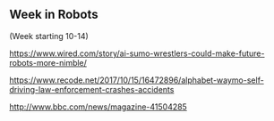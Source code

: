 ## Week in Robots 

(Week starting 10-14)

https://www.wired.com/story/ai-sumo-wrestlers-could-make-future-robots-more-nimble/

https://www.recode.net/2017/10/15/16472896/alphabet-waymo-self-driving-law-enforcement-crashes-accidents

http://www.bbc.com/news/magazine-41504285



